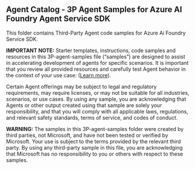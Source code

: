 ## Agent Catalog - 3P Agent Samples for Azure AI Foundry Agent Service SDK

This folder contains Third-Party Agent code samples for Azure Ai Foundry Service SDK.

**IMPORTANT NOTE:**  Starter templates, instructions, code samples and resources in this 3P-agent-samples file (“samples”) are designed to assist in accelerating development of agents for specific scenarios. It is important that you review all provided resources and carefully test Agent behavior in the context of your use case: ([Learn more](https://learn.microsoft.com/en-us/legal/cognitive-services/agents/transparency-note?context=%2Fazure%2Fai-services%2Fagents%2Fcontext%2Fcontext)). 

Certain Agent offerings may be subject to legal and regulatory requirements, may require licenses, or may not be suitable for all industries, scenarios, or use cases. By using any sample, you are acknowledging that Agents or other output created using that sample are solely your responsibility, and that you will comply with all applicable laws, regulations, and relevant safety standards, terms of service, and codes of conduct.

**WARNING:**  The samples in this 3P-agent-samples folder were created by third parties, not Microsoft, and have not been tested or verified by Microsoft. Your use is subject to the terms provided by the relevant third party.  By using any third-party sample in this file, you are acknowledging that Microsoft has no responsibility to you or others with respect to these samples.  
